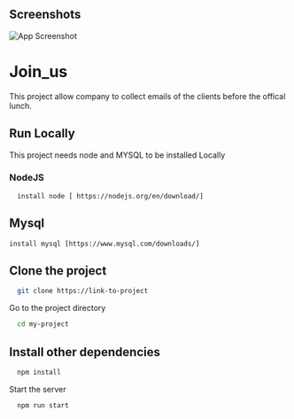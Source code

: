 ## Screenshots

![App Screenshot](https://github.com/mohamed-osama45987/Join_us-/blob/master/screenShots/2022-08-20%2019_42_21-Window.png?raw=true)



# Join_us

This project allow company to collect emails of the clients before the offical lunch.

## Run Locally

This project needs node and MYSQL to be installed Locally

### NodeJS

```
  install node [ https://nodejs.org/en/download/]
```

## Mysql

```
install mysql [https://www.mysql.com/downloads/]
```

## Clone the project

```bash
  git clone https://link-to-project
```

Go to the project directory

```bash
  cd my-project
```

## Install other dependencies

```bash
  npm install
```

Start the server

```bash
  npm run start
```

